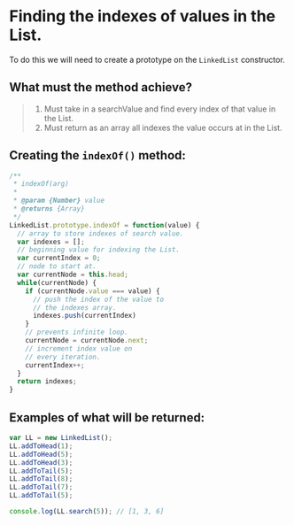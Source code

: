 # Finding the indexes of values in the List.

To do this we will need to create a prototype on the `LinkedList` constructor.

## What must the method achieve?
> 1. Must take in a searchValue and find every index of that value in the List.
> 2. Must return as an array all indexes the value occurs at in the List.

## Creating the `indexOf()` method:
```javascript
/**
 * indexOf(arg)
 *
 * @param {Number} value
 * @returns {Array}
 */
LinkedList.prototype.indexOf = function(value) {
  // array to store indexes of search value.
  var indexes = [];
  // beginning value for indexing the List.
  var currentIndex = 0;
  // node to start at.
  var currentNode = this.head;
  while(currentNode) {
    if (currentNode.value === value) {
      // push the index of the value to
      // the indexes array.
      indexes.push(currentIndex)
    }
    // prevents infinite loop.
    currentNode = currentNode.next;
    // increment index value on
    // every iteration.
    currentIndex++;
  }
  return indexes;
}
```

## Examples of what will be returned:
```javascript
var LL = new LinkedList();
LL.addToHead(1);
LL.addToHead(5);
LL.addToHead(3);
LL.addToTail(5);
LL.addToTail(8);
LL.addToTail(7);
LL.addToTail(5);

console.log(LL.search(5)); // [1, 3, 6]
```


